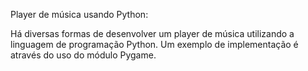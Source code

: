 Player de música usando Python:

Há diversas formas de desenvolver um player de música utilizando a linguagem de programação Python. Um exemplo de implementação é através do uso do módulo Pygame.

